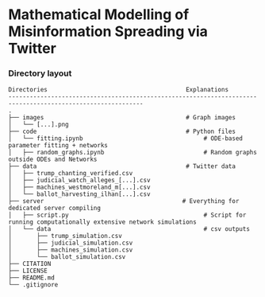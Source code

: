 # Mathematical Modelling of Misinformation Spreading via Twitter

### Directory layout
    Directories                                       Explanations
    ------------------------------------------------------------------------------------------------------------
    .
    ├── images                                        # Graph images
    │   └── [...].png
    ├── code                                          # Python files
    │   └── fitting.ipynb                                  # ODE-based parameter fitting + networks
    │   ├── random_graphs.ipynb                            # Random graphs outside ODEs and Networks
    ├── data                                          # Twitter data
    │   ├── trump_chanting_verified.csv
    │   ├── judicial_watch_alleges_[...].csv
    │   ├── machines_westmoreland_m[...].csv
    │   └── ballot_harvesting_ilhan[...].csv
    ├── server                                       # Everything for dedicated server compiling
    │   ├── script.py                                      # Script for running computationally extensive network simulations
    │   └── data                                           # csv outputs
    │       ├── trump_simulation.csv
    │       ├── judicial_simulation.csv
    │       ├── machines_simulation.csv
    │       └── ballot_simulation.csv
    ├── CITATION
    ├── LICENSE
    ├── README.md
    └── .gitignore
